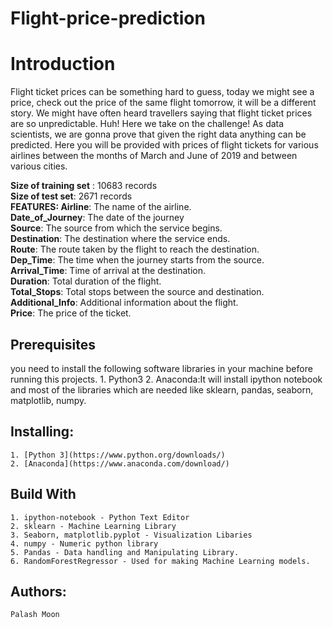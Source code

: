 # Flight-price-prediction

# Introduction
Flight ticket prices can be something hard to guess, today we might see a price, check out the price of the same flight tomorrow, it will be a different story. We might have often heard travellers saying that flight ticket prices are so unpredictable. Huh! Here we take on the challenge! As data scientists, we are gonna prove that given the right data anything can be predicted. Here you will be provided with prices of flight tickets for various airlines between the months of March and June of 2019 and between various cities.

**Size of training set** : 10683 records<br/>
**Size of test set**: 2671 records<br/>
**FEATURES: Airline**: The name of the airline.<br/>
**Date_of_Journey**: The date of the journey<br/>
**Source**: The source from which the service begins.<br/>
**Destination**: The destination where the service ends.<br/>
**Route**: The route taken by the flight to reach the destination.<br/>
**Dep_Time**: The time when the journey starts from the source.<br/>
**Arrival_Time**: Time of arrival at the destination.<br/>
**Duration**: Total duration of the flight.<br/>
**Total_Stops**: Total stops between the source and destination.<br/>
**Additional_Info**: Additional information about the flight.<br/>
**Price**: The price of the ticket.<br/>

## Prerequisites
you need to install the following software libraries in your machine before running this projects.
    1. Python3
    2. Anaconda:It will install ipython notebook and most of the libraries which are needed like sklearn, pandas, seaborn, matplotlib, numpy.

## Installing:
    1. [Python 3](https://www.python.org/downloads/)
    2. [Anaconda](https://www.anaconda.com/download/)

## Build With
    1. ipython-notebook - Python Text Editor
    2. sklearn - Machine Learning Library
    3. Seaborn, matplotlib.pyplot - Visualization Libaries
    4. numpy - Numeric python library
    5. Pandas - Data handling and Manipulating Library.
    6. RandomForestRegressor - Used for making Machine Learning models.

## Authors:
    Palash Moon


